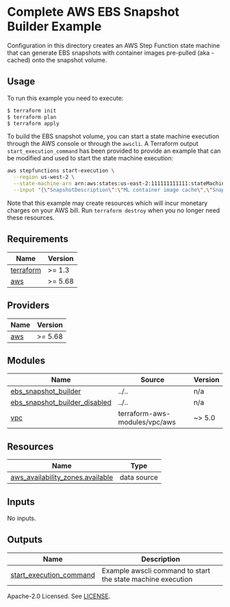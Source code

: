 # Complete AWS EBS Snapshot Builder Example

Configuration in this directory creates an AWS Step Function state machine that can generate EBS snapshots with container images pre-pulled (aka - cached) onto the snapshot volume. 

## Usage

To run this example you need to execute:

```bash
$ terraform init
$ terraform plan
$ terraform apply
```

To build the EBS snapshot volume, you can start a state machine execution through the AWS console or through the `awscli`. A Terraform output `start_execution_command` has been provided to provide an example that can be modified and used to start the state machine execution:

```sh
aws stepfunctions start-execution \
  --region us-west-2 \
  --state-machine-arn arn:aws:states:us-east-2:111111111111:stateMachine:ex-ebs-snapshot-builder \
  --input "{\"SnapshotDescription\":\"ML container image cache\",\"SnapshotName\":\"ml-container-cache\"}"
```

Note that this example may create resources which will incur monetary charges on your AWS bill. Run `terraform destroy` when you no longer need these resources.

<!-- BEGIN_TF_DOCS -->
## Requirements

| Name | Version |
|------|---------|
| <a name="requirement_terraform"></a> [terraform](#requirement\_terraform) | >= 1.3 |
| <a name="requirement_aws"></a> [aws](#requirement\_aws) | >= 5.68 |

## Providers

| Name | Version |
|------|---------|
| <a name="provider_aws"></a> [aws](#provider\_aws) | >= 5.68 |

## Modules

| Name | Source | Version |
|------|--------|---------|
| <a name="module_ebs_snapshot_builder"></a> [ebs\_snapshot\_builder](#module\_ebs\_snapshot\_builder) | ../.. | n/a |
| <a name="module_ebs_snapshot_builder_disabled"></a> [ebs\_snapshot\_builder\_disabled](#module\_ebs\_snapshot\_builder\_disabled) | ../.. | n/a |
| <a name="module_vpc"></a> [vpc](#module\_vpc) | terraform-aws-modules/vpc/aws | ~> 5.0 |

## Resources

| Name | Type |
|------|------|
| [aws_availability_zones.available](https://registry.terraform.io/providers/hashicorp/aws/latest/docs/data-sources/availability_zones) | data source |

## Inputs

No inputs.

## Outputs

| Name | Description |
|------|-------------|
| <a name="output_start_execution_command"></a> [start\_execution\_command](#output\_start\_execution\_command) | Example awscli command to start the state machine execution |
<!-- END_TF_DOCS -->

Apache-2.0 Licensed. See [LICENSE](https://github.com/clowdhaus/terraform-aws-ebs-snapshot-builder/blob/main/LICENSE).
